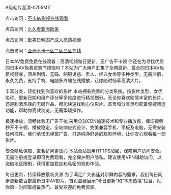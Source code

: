 
A级毛片高清-0705MZ


点击访问：<a href="https://gfd-5xg.pages.dev/">不卡av影视在线观看</a>

点击访问：<a href="https://bsdf-5f5.pages.dev/">久久看亚洲欧美</a>

点击访问：<a href="https://gda-c7m.pages.dev/">欧美日韩国产成人高清视频</a>

点击访问：<a href="https://vassv.pages.dev/">亚洲不卡一区二区三区在线</a>




日本AV免费免费在线观看｜高清视频每日更新，无广告不卡顿
你还在为寻找优质的日本AV免费资源而烦恼吗？本站为广大用户汇集了全网最新、最全的日本AV免费视频库，涵盖剧情、无码、制服诱惑、素人、经典女优等多种类型，无需注册，永久免费，支持手机、电脑多终端在线播放，让你随时畅享高清大片。

丰富分类，轻松找到你喜欢的影片
本站拥有完善的分类系统，按影片类型、女优名称、更新日期和用户评分等多维度进行精准划分。无论你喜欢剧情丰富的长片，还是刺激热辣的无码作品，都能快速找到心仪影片。首页和分类页均配备便捷筛选功能，帮助你高效浏览，无需繁琐操作。

极速播放，流畅体验无广告干扰
采用全球CDN加速技术和专业播放器，保证视频秒开不卡顿，播放稳定。全站响应式设计，完美兼容手机、平板及电脑，无需安装任何插件。我们承诺无弹窗广告，打造纯净舒适的观影环境，让你安心观看每一部影片。

安全隐私保障，匿名访问更放心
本站全站启用HTTPS加密，保障用户访问安全。无需注册或登录即可免费观看，完全保护用户隐私。建议使用VPN辅助访问，以突破地区限制，获得更加稳定和私密的观影体验。

每日更新，持续释放最新资源
为了满足广大影迷对新鲜内容的需求，我们每日同步更新数百部最新日本AV影片，首页显著展示“今日更新”和“本周热播”栏目，助你第一时间掌握最热门、最受欢迎的免费资源。






























<span style="display:none;">[Canonical link](  ）</span>
